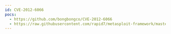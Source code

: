 ```yaml
---
id: CVE-2012-6066
pocs:
  - https://github.com/bongbongco/CVE-2012-6066
  - https://raw.githubusercontent.com/rapid7/metasploit-framework/master/modules/exploits/windows/ssh/freesshd_authbypass.rb
---
```

